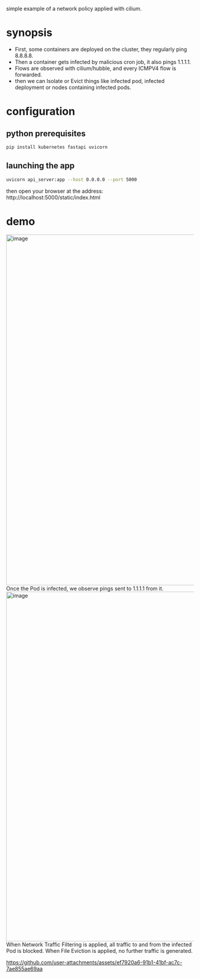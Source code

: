 simple example of a network policy applied with cilium.

# synopsis

* First, some containers are deployed on the cluster, they regularly ping 8.8.8.8.
* Then a container gets infected by malicious cron job, it also pings 1.1.1.1.
* Flows are observed with cilium/hubble, and every ICMPV4 flow is forwarded.
* then we can Isolate or Evict things like infected pod, infected deployment or nodes containing infected pods.

# configuration

## python prerequisites

```bash
pip install kubernetes fastapi uvicorn
```
## launching the app

```bash
uvicorn api_server:app --host 0.0.0.0 --port 5000
```

then open your browser at the address: http://localhost:5000/static/index.html

# demo
<img width="940" alt="image" src="https://github.com/user-attachments/assets/8c63ddb3-10c0-49b0-8a32-0e644362e36c" />
Once the Pod is infected, we observe pings sent to 1.1.1.1 from it.
<img width="937" alt="image" src="https://github.com/user-attachments/assets/25fba898-0b2c-4a88-b4f2-5134ac6287cc" />
When Network Traffic Filtering is applied, all traffic to and from the infected Pod is blocked.
When File Eviction is applied, no further traffic is generated.


https://github.com/user-attachments/assets/ef7920a6-91b1-41bf-ac7c-7ae855ae69aa

